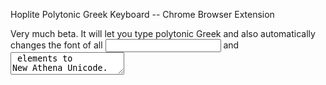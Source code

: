 Hoplite Polytonic Greek Keyboard -- Chrome Browser Extension

Very much beta.  It will let you type polytonic Greek and also automatically changes the font of all <INPUT> and <TEXTAREA> elements to New Athena Unicode.

Installation:
1. Download this repo
2. Install the extension as an "unpacked" extension

Use:
The extension is disabled by default.  
Enable it from the browser button to the right of the search bar.
Now Roman keys are automatically transliterated to Greek.  
Diacritics are toggled on/off by pressing the 0-9 keys after the vowel.
1. Rough breathing
2. Smooth breathing
3. Acute
4. Grave
5. Circumflex
6. Macron
7. Breve
8. Iota Subscript
9. Diaeresis
10. Underdot
